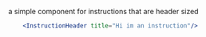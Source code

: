 a simple component for instructions that are header sized

```jsx
    <InstructionHeader title="Hi im an instruction"/>
```